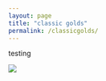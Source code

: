 ```yaml
---
layout: page
title: "classic golds"
permalink: /classicgolds/
---
```

<html>
      <p>testing</p>
      <title>Classic Gold's Testing</title>
      <img src="https://github.com/ludditemeetspace/ludditemeetspace.github.io/raw/master/classic/1effectsResult.jpg">
</html>
